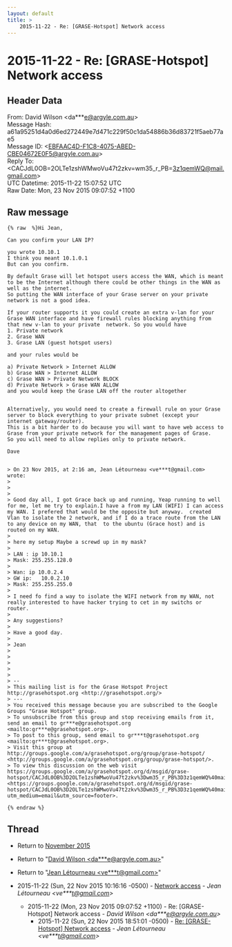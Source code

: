 ```yaml
---
layout: default
title: >
    2015-11-22 - Re: [GRASE-Hotspot] Network access
---
```


# 2015-11-22 - Re: [GRASE-Hotspot] Network access

## Header Data

From: David Wilson \<da***e@argyle.com.au\><br>
Message Hash: a61a95251d4a0d6ed272449e7d471c229f50c1da54886b36d83721f5aeb77ae5<br>
Message ID: \<EBFAAC4D-F1C8-4075-ABED-CBE04672E0F5@argyle.com.au\><br>
Reply To: \<CACJdL0OB=2OLTe1zshWMwoVu47t2zkv=wm35_r_PB=3z1qemWQ@mail.gmail.com\><br>
UTC Datetime: 2015-11-22 15:07:52 UTC<br>
Raw Date: Mon, 23 Nov 2015 09:07:52 +1100<br>

## Raw message

```
{% raw  %}Hi Jean, 

Can you confirm your LAN IP?

you wrote 10.10.1
I think you meant 10.1.0.1
But can you confirm. 

By default Grase will let hotspot users access the WAN, which is meant to be the Internet although there could be other things in the WAN as well as the internet. 
So putting the WAN interface of your Grase server on your private network is not a good idea. 

If your router supports it you could create an extra v-lan for your Grase WAN interface and have firewall rules blocking anything from that new v-lan to your private  network. So you would have 
1. Private network 
2. Grase WAN
3. Grase LAN (guest hotspot users) 

and your rules would be 

a) Private Network > Internet ALLOW
b) Grase WAN > Internet ALLOW
c) Grase WAN > Private Network BLOCK
d) Private Network > Grase WAN ALLOW
and you would keep the Grase LAN off the router altogether 


Alternatively, you would need to create a firewall rule on your Grase server to block everything to your private subnet (except your internet gateway/router).
This is a bit harder to do because you will want to have web access to Grase from your private network for the management pages of Grase. 
So you will need to allow replies only to private network. 

Dave 


> On 23 Nov 2015, at 2:16 am, Jean Létourneau <ve***t@gmail.com> wrote:
> 
> 
> 
> ​Good day all, I got Grace back up and running, Yeap running to well for me, let me try to explain.I have a from my LAN (WIFI) I can access my WAN. I prefered that would be the opposite but anyway.  created Vlan to isolate the 2 network, and if I do a trace route from the LAN to any device on my WAN, that  to the ubuntu (Grace host) and is routed on my WAN.  
> 
> here my setup Maybe a screwd up in my mask?
> 
> LAN : ip 10.10.1
> Mask: 255.255.128.0
> 
> Wan: ip 10.0.2.4
> GW ip:   10.0.2.10
> Mask: 255.255.255.0
>  
> I need fo find a way to isolate the WIFI network from my WAN, not really interested to have hacker trying to cet in my switchs or router. 
> 
> Any suggestions?
> 
> Have a good day.
> 
> Jean
> 
> 
> ​
> 
> 
> -- 
> This mailing list is for the Grase Hotspot Project http://grasehotspot.org <http://grasehotspot.org/>
> --- 
> You received this message because you are subscribed to the Google Groups "Grase Hotspot" group.
> To unsubscribe from this group and stop receiving emails from it, send an email to gr***e@grasehotspot.org <mailto:gr***e@grasehotspot.org>.
> To post to this group, send email to gr***t@grasehotspot.org <mailto:gr***t@grasehotspot.org>.
> Visit this group at http://groups.google.com/a/grasehotspot.org/group/grase-hotspot/ <http://groups.google.com/a/grasehotspot.org/group/grase-hotspot/>.
> To view this discussion on the web visit https://groups.google.com/a/grasehotspot.org/d/msgid/grase-hotspot/CACJdL0OB%3D2OLTe1zshWMwoVu47t2zkv%3Dwm35_r_PB%3D3z1qemWQ%40mail.gmail.com <https://groups.google.com/a/grasehotspot.org/d/msgid/grase-hotspot/CACJdL0OB%3D2OLTe1zshWMwoVu47t2zkv%3Dwm35_r_PB%3D3z1qemWQ%40mail.gmail.com?utm_medium=email&utm_source=footer>.

{% endraw %}
```

## Thread

+ Return to [November 2015](/archive/2015/11)

+ Return to "[David Wilson <da***e<span>@</span>argyle.com.au>](/authors/da___e_at_argyle_com_au)"
+ Return to "[Jean Létourneau <ve***t<span>@</span>gmail.com>](/authors/ve___t_at_gmail_com)"

+ 2015-11-22 (Sun, 22 Nov 2015 10:16:16 -0500) - [Network access](/archive/2015/11/d15e8f9d9ce8dae4f0d7c87d6f0649cc0429d4ffbb6b29c61bc6fb5ea5055093) - _Jean Létourneau \<ve***t@gmail.com\>_
  + 2015-11-22 (Mon, 23 Nov 2015 09:07:52 +1100) - Re: [GRASE-Hotspot] Network access - _David Wilson \<da***e@argyle.com.au\>_
    + 2015-11-22 (Sun, 22 Nov 2015 18:51:01 -0500) - [Re: [GRASE-Hotspot] Network access](/archive/2015/11/7e4d7d7b9b8a0437e428003c148fff454373d1473df35bd608cebf957d08b43d) - _Jean Létourneau \<ve***t@gmail.com\>_

